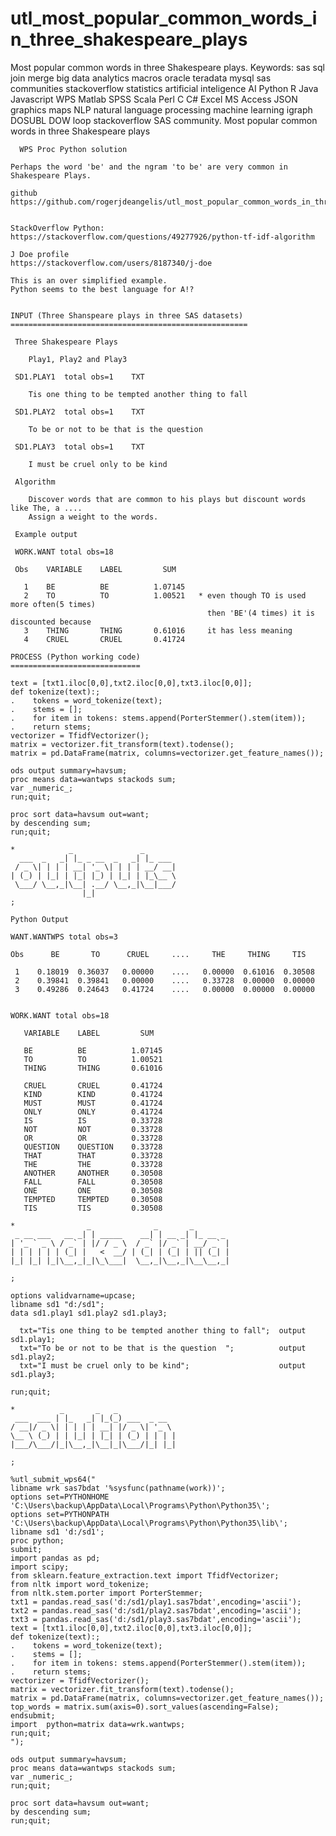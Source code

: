 # utl_most_popular_common_words_in_three_shakespeare_plays
Most popular common words in three Shakespeare plays.  Keywords: sas sql join merge big data analytics macros oracle teradata mysql sas communities stackoverflow statistics artificial inteligence AI Python R Java Javascript WPS Matlab SPSS Scala Perl C C# Excel MS Access JSON graphics maps NLP natural language processing machine learning igraph DOSUBL DOW loop stackoverflow SAS community.
    Most popular common words in three Shakespeare plays

      WPS Proc Python solution

    Perhaps the word 'be' and the ngram 'to be' are very common in Shakespeare Plays.

    github
    https://github.com/rogerjdeangelis/utl_most_popular_common_words_in_three_shakespeare_plays


    StackOverflow Python:
    https://stackoverflow.com/questions/49277926/python-tf-idf-algorithm

    J Doe profile
    https://stackoverflow.com/users/8187340/j-doe

    This is an over simplified example.
    Python seems to the best language for A!?


    INPUT (Three Shanspeare plays in three SAS datasets)
    =====================================================

     Three Shakespeare Plays

        Play1, Play2 and Play3

     SD1.PLAY1  total obs=1    TXT

        Tis one thing to be tempted another thing to fall

     SD1.PLAY2  total obs=1    TXT

        To be or not to be that is the question

     SD1.PLAY3  total obs=1    TXT

        I must be cruel only to be kind

     Algorithm

        Discover words that are common to his plays but discount words like The, a ....
        Assign a weight to the words.

     Example output

     WORK.WANT total obs=18

     Obs    VARIABLE    LABEL         SUM

       1    BE          BE          1.07145
       2    TO          TO          1.00521   * even though TO is used more often(5 times)
                                                then 'BE'(4 times) it is discounted because
       3    THING       THING       0.61016     it has less meaning
       4    CRUEL       CRUEL       0.41724

    PROCESS (Python working code)
    =============================

    text = [txt1.iloc[0,0],txt2.iloc[0,0],txt3.iloc[0,0]];
    def tokenize(text):;
    .    tokens = word_tokenize(text);
    .    stems = [];
    .    for item in tokens: stems.append(PorterStemmer().stem(item));
    .    return stems;
    vectorizer = TfidfVectorizer();
    matrix = vectorizer.fit_transform(text).todense();
    matrix = pd.DataFrame(matrix, columns=vectorizer.get_feature_names());

    ods output summary=havsum;
    proc means data=wantwps stackods sum;
    var _numeric_;
    run;quit;

    proc sort data=havsum out=want;
    by descending sum;
    run;quit;

    *            _               _
      ___  _   _| |_ _ __  _   _| |_ ___
     / _ \| | | | __| '_ \| | | | __/ __|
    | (_) | |_| | |_| |_) | |_| | |_\__ \
     \___/ \__,_|\__| .__/ \__,_|\__|___/
                    |_|
    ;

    Python Output

    WANT.WANTWPS total obs=3

    Obs      BE       TO      CRUEL     ....     THE     THING     TIS

     1    0.18019  0.36037   0.00000    ....   0.00000  0.61016  0.30508
     2    0.39841  0.39841   0.00000    ....   0.33728  0.00000  0.00000
     3    0.49286  0.24643   0.41724    ....   0.00000  0.00000  0.00000


    WORK.WANT total obs=18

       VARIABLE    LABEL         SUM

       BE          BE          1.07145
       TO          TO          1.00521
       THING       THING       0.61016

       CRUEL       CRUEL       0.41724
       KIND        KIND        0.41724
       MUST        MUST        0.41724
       ONLY        ONLY        0.41724
       IS          IS          0.33728
       NOT         NOT         0.33728
       OR          OR          0.33728
       QUESTION    QUESTION    0.33728
       THAT        THAT        0.33728
       THE         THE         0.33728
       ANOTHER     ANOTHER     0.30508
       FALL        FALL        0.30508
       ONE         ONE         0.30508
       TEMPTED     TEMPTED     0.30508
       TIS         TIS         0.30508

    *                _              _       _
     _ __ ___   __ _| | _____    __| | __ _| |_ __ _
    | '_ ` _ \ / _` | |/ / _ \  / _` |/ _` | __/ _` |
    | | | | | | (_| |   <  __/ | (_| | (_| | || (_| |
    |_| |_| |_|\__,_|_|\_\___|  \__,_|\__,_|\__\__,_|

    ;

    options validvarname=upcase;
    libname sd1 "d:/sd1";
    data sd1.play1 sd1.play2 sd1.play3;

      txt="Tis one thing to be tempted another thing to fall";  output sd1.play1;
      txt="To be or not to be that is the question  ";          output sd1.play2;
      txt="I must be cruel only to be kind";                    output sd1.play3;

    run;quit;

    *          _       _   _
     ___  ___ | |_   _| |_(_) ___  _ __
    / __|/ _ \| | | | | __| |/ _ \| '_ \
    \__ \ (_) | | |_| | |_| | (_) | | | |
    |___/\___/|_|\__,_|\__|_|\___/|_| |_|

    ;

    %utl_submit_wps64("
    libname wrk sas7bdat '%sysfunc(pathname(work))';
    options set=PYTHONHOME 'C:\Users\backup\AppData\Local\Programs\Python\Python35\';
    options set=PYTHONPATH 'C:\Users\backup\AppData\Local\Programs\Python\Python35\lib\';
    libname sd1 'd:/sd1';
    proc python;
    submit;
    import pandas as pd;
    import scipy;
    from sklearn.feature_extraction.text import TfidfVectorizer;
    from nltk import word_tokenize;
    from nltk.stem.porter import PorterStemmer;
    txt1 = pandas.read_sas('d:/sd1/play1.sas7bdat',encoding='ascii');
    txt2 = pandas.read_sas('d:/sd1/play2.sas7bdat',encoding='ascii');
    txt3 = pandas.read_sas('d:/sd1/play3.sas7bdat',encoding='ascii');
    text = [txt1.iloc[0,0],txt2.iloc[0,0],txt3.iloc[0,0]];
    def tokenize(text):;
    .    tokens = word_tokenize(text);
    .    stems = [];
    .    for item in tokens: stems.append(PorterStemmer().stem(item));
    .    return stems;
    vectorizer = TfidfVectorizer();
    matrix = vectorizer.fit_transform(text).todense();
    matrix = pd.DataFrame(matrix, columns=vectorizer.get_feature_names());
    top_words = matrix.sum(axis=0).sort_values(ascending=False);
    endsubmit;
    import  python=matrix data=wrk.wantwps;
    run;quit;
    ");

    ods output summary=havsum;
    proc means data=wantwps stackods sum;
    var _numeric_;
    run;quit;

    proc sort data=havsum out=want;
    by descending sum;
    run;quit;


